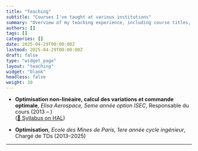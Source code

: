 ```yaml
---
title: "Teaching"
subtitle: "Courses I've taught at various institutions"
summary: "Overview of my teaching experience, including course titles, roles, institutions, and years taught."
authors: []
tags: []
categories: []
date: 2025-04-29T00:00:00Z
lastmod: 2025-04-29T00:00:00Z
draft: false
type: "widget_page"
layout: "teaching"
widget: "blank"
headless: false
weight: 30
---
```


<div style="font-size: 0.9rem;">

- **Optimisation non-linéaire, calcul des variations et commande optimale**, *Elisa Aerospace, 5eme année option ISEC*,  Responsable du cours (2013 – )  
  ([📄 Syllabus on HAL](https://hal.science/view/index/docid/5051711))

- **Optimisation**, *Ecole des Mines de Paris, 1ere année cycle ingénieur*, Chargé de TDs (2013–2025)

</div>

---